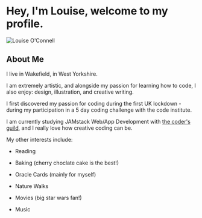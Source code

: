 # Hey, I'm Louise, welcome to my profile.

![Louise O'Connell](https://avatars3.githubusercontent.com/u/77390365?s=400&u=01272f8007c4c82421550a88629bc75d2173edba&v=4)

## About Me 

I live in Wakefield, in West Yorkshire. 

I am extremely artistic, and alongside my passion for learning how to code, I also enjoy: design, illustration, and creative writing. 

I first discovered my passion for coding during the first UK lockdown - during my participation in a 5 day coding challenge with the code institute. 

I am currently studying JAMstack Web/App Development with [the coder's guild](https://thecodersguild.org.uk/), and I really love how creative coding can be. 

My other interests include:

* Reading

* Baking (cherry choclate cake is the best!)

* Oracle Cards (mainly for myself)

* Nature Walks

* Movies (big star wars fan!)

* Music
